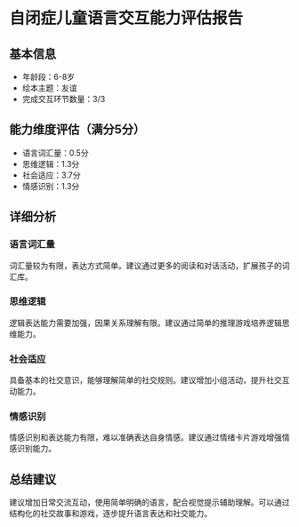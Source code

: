 # 自闭症儿童语言交互能力评估报告

## 基本信息
- 年龄段：6-8岁
- 绘本主题：友谊
- 完成交互环节数量：3/3

## 能力维度评估（满分5分）
- 语言词汇量：0.5分
- 思维逻辑：1.3分
- 社会适应：3.7分
- 情感识别：1.3分

## 详细分析
### 语言词汇量
词汇量较为有限，表达方式简单。建议通过更多的阅读和对话活动，扩展孩子的词汇库。

### 思维逻辑
逻辑表达能力需要加强，因果关系理解有限。建议通过简单的推理游戏培养逻辑思维能力。

### 社会适应
具备基本的社交意识，能够理解简单的社交规则。建议增加小组活动，提升社交互动能力。

### 情感识别
情感识别和表达能力有限，难以准确表达自身情感。建议通过情绪卡片游戏增强情感识别能力。

## 总结建议
建议增加日常交流互动，使用简单明确的语言，配合视觉提示辅助理解。可以通过结构化的社交故事和游戏，逐步提升语言表达和社交能力。
